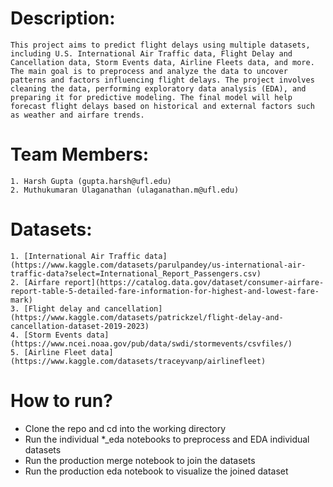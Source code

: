 # Description:
    This project aims to predict flight delays using multiple datasets, including U.S. International Air Traffic data, Flight Delay and Cancellation data, Storm Events data, Airline Fleets data, and more. The main goal is to preprocess and analyze the data to uncover patterns and factors influencing flight delays. The project involves cleaning the data, performing exploratory data analysis (EDA), and preparing it for predictive modeling. The final model will help forecast flight delays based on historical and external factors such as weather and airfare trends.


# Team Members:
    1. Harsh Gupta (gupta.harsh@ufl.edu)
    2. Muthukumaran Ulaganathan (ulaganathan.m@ufl.edu)

# Datasets:
    1. [International Air Traffic data](https://www.kaggle.com/datasets/parulpandey/us-international-air-traffic-data?select=International_Report_Passengers.csv)
    2. [Airfare report](https://catalog.data.gov/dataset/consumer-airfare-report-table-5-detailed-fare-information-for-highest-and-lowest-fare-mark)
    3. [Flight delay and cancellation](https://www.kaggle.com/datasets/patrickzel/flight-delay-and-cancellation-dataset-2019-2023)
    4. [Storm Events data](https://www.ncei.noaa.gov/pub/data/swdi/stormevents/csvfiles/)
    5. [Airline Fleet data](https://www.kaggle.com/datasets/traceyvanp/airlinefleet)

# How to run?

- Clone the repo and cd into the working directory
- Run the individual *_eda notebooks to preprocess and EDA individual datasets
- Run the production merge notebook to join the datasets
- Run the production eda notebook to visualize the joined dataset